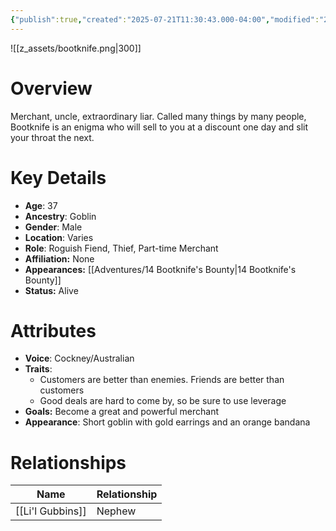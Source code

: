 ```yaml
---
{"publish":true,"created":"2025-07-21T11:30:43.000-04:00","modified":"2025-10-17T11:16:30.084-04:00","cssclasses":""}
---
```


![[z_assets/bootknife.png|300]]

# Overview
Merchant, uncle, extraordinary liar. Called many things by many people, Bootknife is an enigma who will sell to you at a discount one day and slit your throat the next.

# Key Details
- **Age**: 37
- **Ancestry**: Goblin
- **Gender**: Male
- **Location**: Varies
- **Role**: Roguish Fiend, Thief, Part-time Merchant
- **Affiliation:** None
- **Appearances:** [[Adventures/14 Bootknife's Bounty\|14 Bootknife's Bounty]]
- **Status:** Alive

# Attributes
- **Voice**: Cockney/Australian
- **Traits**: 
	- Customers are better than enemies. Friends are better than customers
	- Good deals are hard to come by, so be sure to use leverage
- **Goals:** Become a great and powerful merchant
- **Appearance**: Short goblin with gold earrings and an orange bandana

# Relationships

| Name             | Relationship |
| ---------------- | ------------ |
| [[Li'l Gubbins]] | Nephew       |
